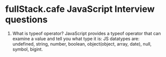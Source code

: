 # fullStack.cafe JavaScript Interview questions

1. What is typeof operator? 
JavaScript provides a typeof operator that can examine a value and tell you what type it is:
JS datatypes are: undefined, string, number, boolean, object(object, array, date), null, symbol, bigint. 


